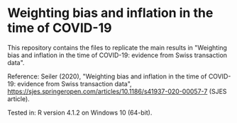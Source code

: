 # Weighting bias and inflation in the time of COVID-19
This repository contains the files to replicate the main results in "Weighting bias and inflation in the time of COVID-19: evidence from Swiss transaction data".

Reference: Seiler (2020), "Weighting bias and inflation in the time of COVID-19: evidence from Swiss transaction data", https://sjes.springeropen.com/articles/10.1186/s41937-020-00057-7 (SJES article).

Tested in: R version 4.1.2 on Windows 10 (64-bit).
